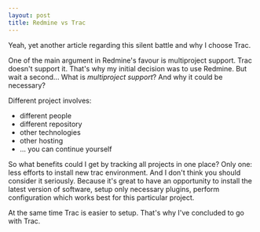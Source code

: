```yaml
---
layout: post
title: Redmine vs Trac
---
```


Yeah, yet another article regarding this silent battle and why I choose Trac.

One of the main argument in Redmine's favour is multiproject support. Trac doesn't support it.
That's why my initial decision was to use Redmine.
But wait a second... What is *multiproject support*? And why it could be necessary?

Different project involves:

* different people
* different repository
* other technologies
* other hosting
* ... you can continue yourself

So what benefits could I get by tracking all projects in one place?
Only one: less efforts to install new trac environment.
And I don't think you should consider it seriously. Because it's great to
have an opportunity to install the latest version of software, setup only necessary plugins,
perform configuration which works best for this particular project.

At the same time Trac is easier to setup. That's why I've concluded to go with Trac.
